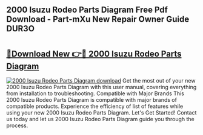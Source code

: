 ## 2000 Isuzu Rodeo Parts Diagram Free Pdf Download - Part-mXu New Repair Owner Guide DUR3O

# <h2><a href="http://dfpr6iw.blite.top/?on=2000+Isuzu+Rodeo+Parts+Diagram">🔗Download New 👉🔴 2000 Isuzu Rodeo Parts Diagram</a></h2>

[![2000 Isuzu Rodeo Parts Diagram download](https://i.imgur.com/lujVjoI.png)](http://dfpr6iw.blite.top/?on=2000+Isuzu+Rodeo+Parts+Diagram)
Get the most out of your new 2000 Isuzu Rodeo Parts Diagram with this user manual, covering everything from installation to troubleshooting. Compatible with Major Brands This 2000 Isuzu Rodeo Parts Diagram is compatible with major brands of compatible products. Experience the efficiency of list of features while using your new 2000 Isuzu Rodeo Parts Diagram. Let's Get Started! Contact us today and let us 2000 Isuzu Rodeo Parts Diagram guide you through the process.
